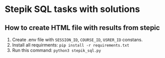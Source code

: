 # Stepik SQL tasks with solutions

## How to create HTML file with results from stepic

1. Create .env file with `SESSION_ID`, `COURSE_ID`, `USRER_ID` constans.
2. Install all requirments: `pip install -r requirements.txt`
3. Run this command: `python3 stepik_sql.py`
